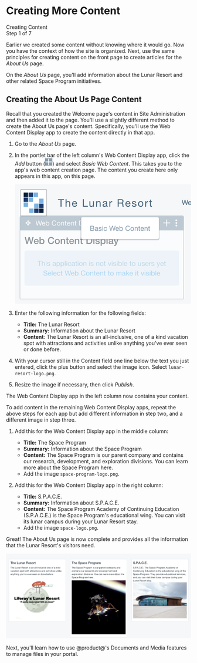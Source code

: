 # Creating More Content [](id=creating-more-content)

<div class="learn-path-step">
    <p>Creating Content<br>Step 1 of 7</p>
</div>

Earlier we created some content without knowing where it would go. Now you have
the context of how the site is organized. Next, use the same principles for
creating content on the front page to create articles for the *About Us* page.

On the *About Us* page, you'll add information about the Lunar Resort and other
related Space Program initiatives.

## Creating the About Us Page Content

Recall that you created the Welcome page's content in Site Administration and 
then added it to the page. You'll use a slightly different method to create the 
About Us page's content. Specifically, you'll use the Web Content Display app 
to create the content directly in that app. 

1.  Go to the *About Us* page. 

2.  In the portlet bar of the left column's Web Content Display app, click the 
    *Add* button 
    (![Add](../../../images/icon-portlet-add-control.png)) and select *Basic 
    Web Content*. This takes you to the app's web content creation page. The 
    content you create here only appears in this app, on this page. 

    ![Figure x: You can create basic web content directly in the Web Content Display app.](../../../images/001-content-on-page.png)

2.  Enter the following information for the following fields:

    - **Title:** The Lunar Resort
    - **Summary:** Information about the Lunar Resort
    - **Content**: The Lunar Resort is an all-inclusive, one of a kind vacation 
    spot with attractions and activities unlike anything you've ever seen or 
    done before.

3.  With your cursor still in the Content field one line below the text you 
    just entered, click the plus button and select the image icon. Select 
    `lunar-resort-logo.png`. 
    <!--Where do I find this?-->

4.  Resize the image if necessary, then click *Publish*.

The Web Content Display app in the left column now contains your content. 

To add content in the remaining Web Content Display apps, repeat the above steps 
for each app but add different information in step two, and a different image in 
step three. 

1.  Add this for the Web Content Display app in the middle column: 

    - **Title:** The Space Program
    - **Summary:** Information about the Space Program
    - **Content:** The Space Program is our parent company and contains our 
    research, development, and exploration divisions. You can learn more about 
    the Space Program here. 
    - Add the image `space-program-logo.png`. 

2.  Add this for the Web Content Display app in the right column: 

    - **Title:** S.P.A.C.E.
    - **Summary:** Information about S.P.A.C.E.
    - **Content:** The Space Program Academy of Continuing Education 
    (S.P.A.C.E.) is the Space Program's educational wing. You can visit its 
    lunar campus during your Lunar Resort stay. 
    - Add the image `space-logo.png`. 

Great! The About Us page is now complete and provides all the information that 
the Lunar Resort's visitors need. 

![Figure x: The complete About Us page looks awesome!](../../../images/001-final-about-us.png)

Next, you'll learn how to use @product@'s Documents and Media features to manage 
files in your portal. 
